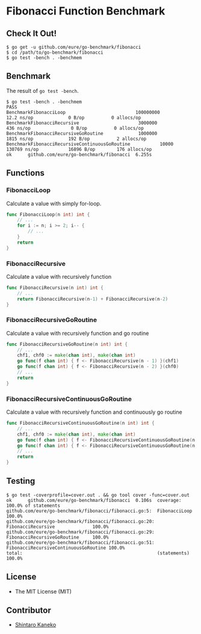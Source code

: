 # Fibonacci Function Benchmark

## Check It Out!

```
$ go get -u github.com/eure/go-benchmark/fibonacci
$ cd /path/to/go-benchmark/fibonacci
$ go test -bench . -benchmem
```


## Benchmark

The result of `go test -bench`.

```
$ go test -bench . -benchmem
PASS
BenchmarkFibonacciLoop                          100000000               12.2 ns/op             0 B/op          0 allocs/op
BenchmarkFibonacciRecursive                      3000000               436 ns/op               0 B/op          0 allocs/op
BenchmarkFibonacciRecursiveGoRoutine             1000000              1815 ns/op             192 B/op          2 allocs/op
BenchmarkFibonacciRecursiveContinuousGoRoutine           10000            130769 ns/op           16896 B/op        176 allocs/op
ok      github.com/eure/go-benchmark/fibonacci  6.255s
```


## Functions

### FibonacciLoop

Calculate a value with simply for-loop.

```go
func FibonacciLoop(n int) int {
	// ...
	for i := n; i >= 2; i-- {
		// ...
	}
	return
}
```

### FibonacciRecursive

Calculate a value with recursively function

```go
func FibonacciRecursive(n int) int {
	// ...
	return FibonacciRecursive(n-1) + FibonacciRecursive(n-2)
}
```

### FibonacciRecursiveGoRoutine

Calculate a value with recursively function and go routine

```go
func FibonacciRecursiveGoRoutine(n int) int {
	// ...
	chf1, chf0 := make(chan int), make(chan int)
	go func(f chan int) { f <- FibonacciRecursive(n - 1) }(chf1)
	go func(f chan int) { f <- FibonacciRecursive(n - 2) }(chf0)
	// ...
	return
}
```

### FibonacciRecursiveContinuousGoRoutine

Calculate a value with recursively function and continuously go routine

```go
func FibonacciRecursiveContinuousGoRoutine(n int) int {
	// ...
	chf1, chf0 := make(chan int), make(chan int)
	go func(f chan int) { f <- FibonacciRecursiveContinuousGoRoutine(n - 1) }(chf1)
	go func(f chan int) { f <- FibonacciRecursiveContinuousGoRoutine(n - 2) }(chf0)
	// ...
	return
}
```

## Testing

```
$ go test -coverprofile=cover.out . && go tool cover -func=cover.out
ok      github.com/eure/go-benchmark/fibonacci  0.106s  coverage: 100.0% of statements
github.com/eure/go-benchmark/fibonacci/fibonacci.go:5:  FibonacciLoop                   100.0%
github.com/eure/go-benchmark/fibonacci/fibonacci.go:20: FibonacciRecursive              100.0%
github.com/eure/go-benchmark/fibonacci/fibonacci.go:29: FibonacciRecursiveGoRoutine     100.0%
github.com/eure/go-benchmark/fibonacci/fibonacci.go:51: FibonacciRecursiveContinuousGoRoutine 100.0%
total:                                                  (statements)                    100.0%
```

## License

- The MIT License (MIT)

## Contributor

- [Shintaro Kaneko](https://github.com/kaneshin)

